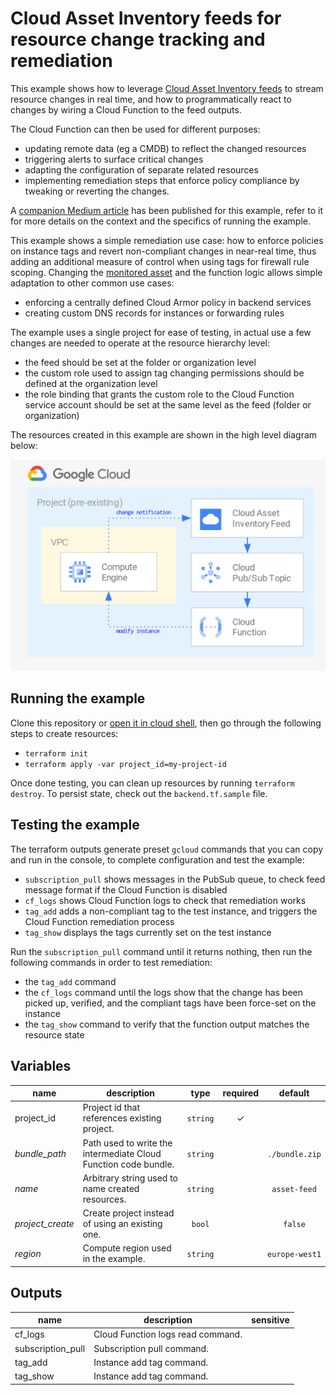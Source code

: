 # Cloud Asset Inventory feeds for resource change tracking and remediation

This example shows how to leverage [Cloud Asset Inventory feeds](https://cloud.google.com/asset-inventory/docs/monitoring-asset-changes) to stream resource changes in real time, and how to programmatically react to changes by wiring a Cloud Function to the feed outputs.

The Cloud Function can then be used for different purposes:

- updating remote data (eg a CMDB) to reflect the changed resources
- triggering alerts to surface critical changes
- adapting the configuration of separate related resources
- implementing remediation steps that enforce policy compliance by tweaking or reverting the changes.

A [companion Medium article](https://medium.com/google-cloud/using-cloud-asset-inventory-feeds-for-dynamic-configuration-and-policy-enforcement-c37b6a590c49) has been published for this example, refer to it for more details on the context and the specifics of running the example.

This example shows a simple remediation use case: how to enforce policies on instance tags and revert non-compliant changes in near-real time, thus adding an additional measure of control when using tags for firewall rule scoping. Changing the [monitored asset](https://cloud.google.com/asset-inventory/docs/supported-asset-types) and the function logic allows simple adaptation to other common use cases:

- enforcing a centrally defined Cloud Armor policy in backend services
- creating custom DNS records for instances or forwarding rules

The example uses a single project for ease of testing, in actual use a few changes are needed to operate at the resource hierarchy level:

- the feed should be set at the folder or organization level
- the custom role used to assign tag changing permissions should be defined at the organization level
- the role binding that grants the custom role to the Cloud Function service account should be set at the same level as the feed (folder or organization)

The resources created in this example are shown in the high level diagram below:

<img src="diagram.png" width="640px">


## Running the example

Clone this repository or [open it in cloud shell](https://ssh.cloud.google.com/cloudshell/editor?cloudshell_git_repo=https%3A%2F%2Fgithub.com%2Fterraform-google-modules%2Fcloud-foundation-fabric&cloudshell_print=cloud-shell-readme.txt&cloudshell_working_dir=cloud-operations%2Fasset-inventory-feed-remediation), then go through the following steps to create resources:

- `terraform init`
- `terraform apply -var project_id=my-project-id`

Once done testing, you can clean up resources by running `terraform destroy`. To persist state, check out the `backend.tf.sample` file.

## Testing the example

The terraform outputs generate preset `gcloud` commands that you can copy and run in the console, to complete configuration and test the example:

- `subscription_pull` shows messages in the PubSub queue, to check feed message format if the Cloud Function is disabled
- `cf_logs` shows Cloud Function logs to check that remediation works
- `tag_add` adds a non-compliant tag to the test instance, and triggers the Cloud Function remediation process
- `tag_show` displays the tags currently set on the test instance

Run the `subscription_pull` command until it returns nothing, then run the following commands in order to test remediation:

- the `tag_add` command
- the `cf_logs` command until the logs show that the change has been picked up, verified, and the compliant tags have been force-set on the instance
- the `tag_show` command to verify that the function output matches the resource state


<!-- BEGIN TFDOC -->
## Variables

| name | description | type | required | default |
|---|---|:---: |:---:|:---:|
| project_id | Project id that references existing project. | <code title="">string</code> | ✓ |  |
| *bundle_path* | Path used to write the intermediate Cloud Function code bundle. | <code title="">string</code> |  | <code title="">./bundle.zip</code> |
| *name* | Arbitrary string used to name created resources. | <code title="">string</code> |  | <code title="">asset-feed</code> |
| *project_create* | Create project instead of using an existing one. | <code title="">bool</code> |  | <code title="">false</code> |
| *region* | Compute region used in the example. | <code title="">string</code> |  | <code title="">europe-west1</code> |

## Outputs

| name | description | sensitive |
|---|---|:---:|
| cf_logs | Cloud Function logs read command. |  |
| subscription_pull | Subscription pull command. |  |
| tag_add | Instance add tag command. |  |
| tag_show | Instance add tag command. |  |
<!-- END TFDOC -->

